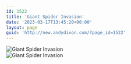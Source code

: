 ```yaml
---
id: 1522
title: 'Giant Spider Invasion'
date: '2023-03-17T13:45:20+00:00'
layout: page
guid: 'http://new.andydixon.com/?page_id=1522'
---
```


![Giant Spider Invasion](https://i0.wp.com/assets.g8x2.ldn.idrivee2-23.com/posters/Giant%20Spider%20Invasion%2001.jpg?w=1200&ssl=1 "Giant Spider Invasion")  
![Giant Spider Invasion](https://i0.wp.com/assets.g8x2.ldn.idrivee2-23.com/posters/Giant%20Spider%20Invasion%2002.jpg?w=1200&ssl=1 "Giant Spider Invasion")